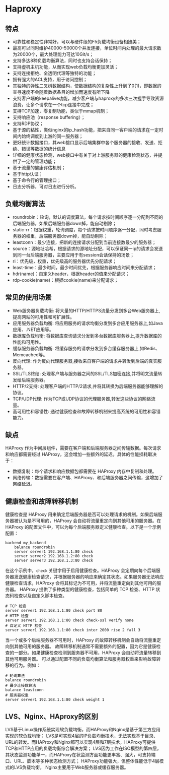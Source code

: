 # Haproxy
## 特点
- 可靠性和稳定性非常好，可以与硬件级的F5负载均衡设备相媲美；
- 最高可以同时维护40000-50000个并发连接，单位时间内处理的最大请求数为20000个，最大处理能力可达10Git/s；
- 支持多达8种负载均衡算法，同时也支持会话保持；
- 支持虚机主机功能，从而实现web负载均衡更加灵活；
- 支持连接拒绝、全透明代理等独特的功能；
- 拥有强大的ACL支持，用于访问控制；
- 其独特的弹性二叉树数据结构，使数据结构的复杂性上升到了0(1)，即数据的查寻速度不会随着数据条目的增加而速度有所下降
- 支持客户端的keepalive功能，减少客户端与haproxy的多次三次握手导致资源浪费，让多个请求在一个tcp连接中完成；
- 支持TCP加速，零复制功能，类似于mmap机制；
- 支持响应池（response buffering）；
- 支持RDP协议；
- 基于源的粘性，类似nginx的ip_hash功能，把来自同一客户端的请求在一定时间内始终调度到上游的同一服务器；
- 更好统计数据接口，其web接口显示后端集群中各个服务器的接收、发送、拒绝、错误等数据的统计信息
- 详细的健康状态检测，web接口中有关于对上游服务器的健康检测状态，并提供了一定的管理功能；
- 基于流量的健康评估机制；
- 基于http认证；
- 基于命令行的管理接口；
- 日志分析器，可对日志进行分析。

## 负载均衡算法
- roundrobin：轮询，默认的调度算法，每个请求按时间顺序逐一分配到不同的后端服务器，如果后端服务器down掉，能自动剔除；
- static-rr：根据权重，轮询调度，每个请求按时间顺序逐一分配，同时考虑服务器的权重，后端服务器down掉，能自动剔除；
- leastconn：最少连接，把新的连接请求分配到当前连接数最少的服务器；
- source：源地址哈希，根据请求的源地址分配，可以保证同一ip的请求会发送到同一台后端服务器，主要应用于有session会话保持的场景；
- ri：优先级，权重，优先级高的服务器优先分配请求；
- least-time：最少时间，最少时间优先，根据服务器响应时间来分配请求；
- hdr(name)：自定义header，根据header的值来分配请求；
- rdp-cookie(name)：根据cookie(name)来分配请求；

## 常见的使用场景
- Web服务器负载均衡:
将大量的HTTP/HTTPS流量分发到多台Web服务器上,提高网站的可用性和可扩展性。
- 应用服务器负载均衡:
将应用服务的请求均衡分发到多台应用服务器上,如Java应用、.NET应用等。
- 数据库负载均衡:
将数据库查询请求分发到多台数据库服务器上,提升数据库的性能和可用性。
- 缓存服务器负载均衡:
将缓存服务的请求分发到多台缓存服务器上,如Redis、Memcached等。
- 反向代理:
作为反向代理服务器,接收来自客户端的请求并转发到后端的真实服务器。
- SSL/TLS终结:
处理客户端与服务器之间的SSL/TLS加密连接,并将明文流量转发给后端服务器。
- HTTP/2支持:
处理客户端的HTTP/2请求,并将其转换为后端服务器能够理解的协议。
- TCP/UDP代理:
作为TCP或UDP协议的代理服务器,转发这些协议的网络流量。
- 高可用性和容错性:
通过健康检查和故障转移机制来提高系统的可用性和容错能力。

## 缺点
HAProxy 作为中间层组件，需要在客户端和后端服务器之间传输数据。每次请求和响应都需要经过 HAProxy，这会增加一些额外的延迟。具体的性能损耗取决于：
- 数据复制：每个请求和响应数据包都需要在 HAProxy 内存中复制和处理。
- 网络传输：数据需要在客户端、HAProxy、和后端服务器之间传输，这增加了网络延迟。

## 健康检查和故障转移机制
健康检查是 HAProxy 用来确定后端服务器是否可以处理请求的机制。如果后端服务器被认为是不可用的，HAProxy 会自动将流量重定向到其他可用的服务器。在 HAProxy 的配置文件中，可以为每个后端服务器定义健康检查。以下是一个示例配置：
```
backend my_backend
    balance roundrobin
    server server1 192.168.1.1:80 check
    server server2 192.168.1.2:80 check
    server server3 192.168.1.3:80 check
```
在这个示例中，`check` 关键字用于启用健康检查。HAProxy 会定期向每个后端服务器发送健康检查请求，并根据服务器的响应来确定其状态。如果服务器无法响应健康检查请求，HAProxy 会将其标记为不可用，并将流量重定向到其他可用的服务器。
HAProxy 提供了多种类型的健康检查，包括简单的 TCP 检查、HTTP 状态码检查以及自定义脚本检查。
```shell
# TCP 检查
server server1 192.168.1.1:80 check port 80
# HTTP 检查
server server1 192.168.1.1:80 check check-ssl verify none
# 自定义 HTTP 检查
server server1 192.168.1.1:80 check inter 2000 rise 2 fall 3
```
当一个或多个后端服务器不可用时，HAProxy 的故障转移机制会自动将流量重定向到其他可用的服务器。
故障转移机制通常不需要额外的配置，因为它是健康检查的一部分。如果健康检查检测到服务器不可用，HAProxy 会自动将流量转移到其他可用服务器。
可以通过配置不同的负载均衡算法和服务器权重来影响故障转移的行为。例如：
```shell
# 轮询算法
balance roundrobin
# 最少连接数算法
balance leastconn
# 服务器权重
server server1 192.168.1.1:80 check weight 1
```

## LVS、Nginx、HAproxy的区别
LVS基于Linux操作系统实现软负载均衡，而HAProxy和Nginx是基于第三方应用实现的软负载均衡；
LVS是可实现4层的IP负载均衡技术，无法实现基于目录、URL的转发。而HAProxy和Nginx都可以实现4层和7层技术，HAProxy可提供TCP和HTTP应用的负载均衡综合解决方案；
LVS因为工作在ISO模型的第四层，其状态监测功能单一，而HAProxy在状监测方面功能更丰富、强大，可支持端口、URL、脚本等多种状态检测方式；
HAProxy功能强大，但整体性能低于4层模式的LVS负载均衡。
Nginx主要用于Web服务器或缓存服务器。

